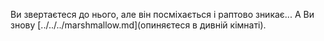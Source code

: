 Ви звертаєтеся до нього, але він посміхається і раптово зникає...
А Ви знову [../../../marshmallow.md](опиняєтеся в дивній кімнаті).